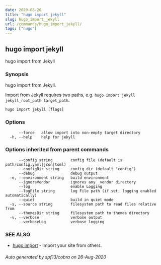 ```yaml
---
date: 2020-08-26
title: "hugo import jekyll"
slug: hugo_import_jekyll
url: /commands/hugo_import_jekyll/
tags: ["hugo"]
---
```

## hugo import jekyll

hugo import from Jekyll

### Synopsis

hugo import from Jekyll.

Import from Jekyll requires two paths, e.g. `hugo import jekyll jekyll_root_path target_path`.

```
hugo import jekyll [flags]
```

### Options

```
      --force   allow import into non-empty target directory
  -h, --help    help for jekyll
```

### Options inherited from parent commands

```
      --config string        config file (default is path/config.yaml|json|toml)
      --configDir string     config dir (default "config")
      --debug                debug output
  -e, --environment string   build environment
      --ignoreVendor         ignores any _vendor directory
      --log                  enable Logging
      --logFile string       log File path (if set, logging enabled automatically)
      --quiet                build in quiet mode
  -s, --source string        filesystem path to read files relative from
      --themesDir string     filesystem path to themes directory
  -v, --verbose              verbose output
      --verboseLog           verbose logging
```

### SEE ALSO

* [hugo import](/commands/hugo_import/)	 - Import your site from others.

###### Auto generated by spf13/cobra on 26-Aug-2020
